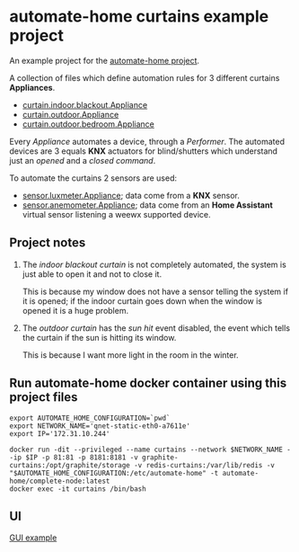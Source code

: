 automate-home curtains example project
======================================

An example project for the [automate-home project](https://github.com/majamassarini/automate-home).

A collection of files which define automation rules for 3 different curtains **Appliances**.

  - [curtain.indoor.blackout.Appliance](https://automate-home.readthedocs.io/en/latest/appliances.html#curtain-indoor-blackout-appliance)
  - [curtain.outdoor.Appliance](https://automate-home.readthedocs.io/en/latest/appliances.html#curtain-outdoor-appliance)
  - [curtain.outdoor.bedroom.Appliance](https://automate-home.readthedocs.io/en/latest/appliances.html#curtain-outdoor-bedroom-appliance)

Every *Appliance* automates a device, through a *Performer*. 
The automated devices are 3 equals **KNX** actuators for blind/shutters which understand just an *opened* and a *closed command*.

To automate the curtains 2 sensors are used:

  - [sensor.luxmeter.Appliance](https://automate-home.readthedocs.io/en/latest/appliances.html#sensor-luxmeter-appliance); data come from a **KNX** sensor.
  - [sensor.anemometer.Appliance](https://automate-home.readthedocs.io/en/latest/appliances.html#sensor-anemometer-appliance); data come from an **Home Assistant** virtual sensor listening a weewx supported device.

## Project notes

  1. The *indoor blackout curtain* is not completely automated, the system is just able to open it and not to close it.
     
     This is because my window does not have a sensor telling the system if it is opened; if the indoor curtain goes 
     down when the window is opened it is a huge problem.
 
  2. The *outdoor curtain* has the *sun hit* event disabled, the event which tells the curtain if the sun is hitting its
     window. 
     
     This is because I want more light in the room in the winter.

## Run automate-home docker container using this project files

```shell
export AUTOMATE_HOME_CONFIGURATION=`pwd`
export NETWORK_NAME='qnet-static-eth0-a7611e'
export IP='172.31.10.244'

docker run -dit --privileged --name curtains --network $NETWORK_NAME --ip $IP -p 81:81 -p 8181:8181 -v graphite-curtains:/opt/graphite/storage -v redis-curtains:/var/lib/redis -v "$AUTOMATE_HOME_CONFIGURATION:/etc/automate-home" -t automate-home/complete-node:latest
docker exec -it curtains /bin/bash
```

## UI

[GUI example](https://majamassarini.github.io/automate-curtains-example/pages/172.31.10.244/index.html)
